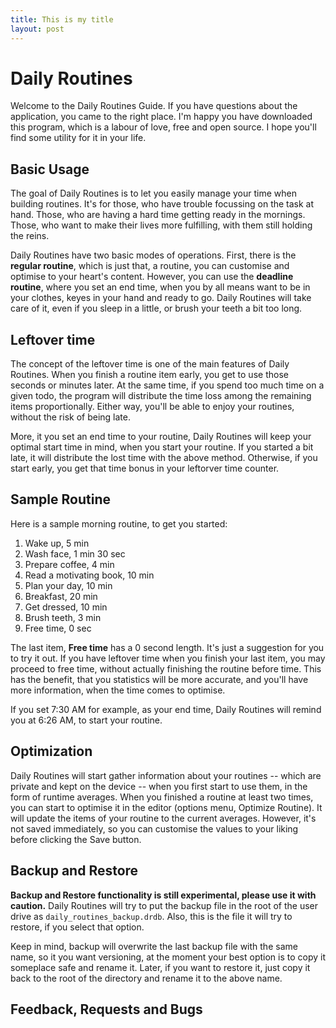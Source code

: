 ```yaml
---
title: This is my title
layout: post
---
```


Daily Routines
==============

Welcome to the Daily Routines Guide. If you have questions about the application, you came to the right place. I'm happy you have downloaded this program, which is a labour of love, free and open source. I hope you'll find some utility for it in your life.

Basic Usage
-----------

The goal of Daily Routines is to let you easily manage your time when building routines. It's for those, who have trouble focussing on the task at hand. Those, who are having a hard time getting ready in the mornings. Those, who want to make their lives more fulfilling, with them still holding the reins.

Daily Routines have two basic modes of operations. First, there is the __regular routine__, which is just that, a routine, you can customise and optimise to your heart's content. However, you can use the __deadline routine__, where you set an end time, when you by all means want to be in your clothes, keyes in your hand and ready to go. Daily Routines will take care of it, even if you sleep in a little, or brush your teeth a bit too long.

Leftover time
-------------

The concept of the leftover time is one of the main features of Daily Routines. When you finish a routine item early, you get to use those seconds or minutes later. At the same time, if you spend too much time on a given todo, the program will distribute the time loss among the remaining items proportionally. Either way, you'll be able to enjoy your routines, without the risk of being late.

More, it you set an end time to your routine, Daily Routines will keep your optimal start time in mind, when you start your routine. If you started a bit late, it will distribute the lost time with the above method. Otherwise, if you start early, you get that time bonus in your leftorver time counter.

Sample Routine
--------------

Here is a sample morning routine, to get you started:

1. Wake up, 5 min
2. Wash face, 1 min 30 sec
3. Prepare coffee, 4 min
4. Read a motivating book, 10 min
5. Plan your day, 10 min
6. Breakfast, 20 min
7. Get dressed, 10 min
8. Brush teeth, 3 min
9. Free time, 0 sec

The last item, __Free time__ has a 0 second length. It's just a suggestion for you to try it out. If you have leftover time when you finish your last item, you may proceed to free time, without actually finishing the routine before time. This has the benefit, that you statistics will be more accurate, and you'll have more information, when the time comes to optimise.

If you set 7:30 AM for example, as your end time, Daily Routines will remind you at 6:26 AM, to start your routine.

Optimization
------------

Daily Routines will start gather information about your routines -- which are private and kept on the device -- when you first start to use them, in the form of runtime averages. When you finished a routine at least two times, you can start to optimise it in the editor (options menu, Optimize Routine). It will update the items of your routine to the current averages. However, it's not saved immediately, so you can customise the values to your liking before clicking the Save button.

Backup and Restore
------------------

__Backup and Restore functionality is still experimental, please use it with caution.__ Daily Routines will try to put the backup file in the root of the user drive as `daily_routines_backup.drdb`. Also, this is the file it will try to restore, if you select that option.

Keep in mind, backup will overwrite the last backup file with the same name, so it you want versioning, at the moment your best option is to copy it someplace safe and rename it. Later, if you want to restore it, just copy it back to the root of the directory and rename it to the above name.

Feedback, Requests and Bugs
---------------------------
